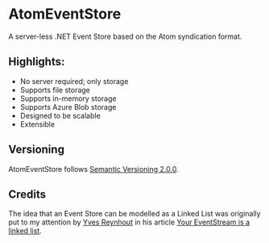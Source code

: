# AtomEventStore

A server-less .NET Event Store based on the Atom syndication format.

## Highlights:

- No server required; only storage
- Supports file storage
- Supports in-memory storage
- Supports Azure Blob storage
- Designed to be scalable
- Extensible

## Versioning

AtomEventStore follows [Semantic Versioning 2.0.0](http://semver.org/spec/v2.0.0.html).

## Credits

The idea that an Event Store can be modelled as a Linked List was originally put to my attention by [Yves Reynhout](http://seabites.wordpress.com) in his article [Your EventStream is a linked list](http://bit.ly/AqearV).
